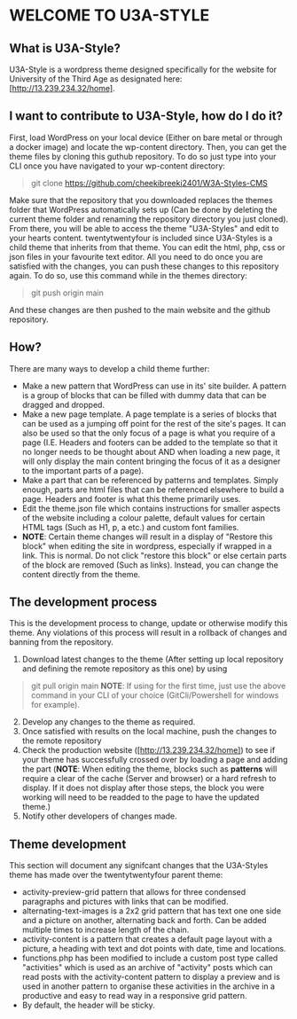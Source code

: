 # WELCOME TO U3A-STYLE
## What is U3A-Style?
U3A-Style is a wordpress theme designed specifically for the website for University of the Third Age as designated here: [http://13.239.234.32/home]. 
## I want to contribute to U3A-Style, how do I do it?
First, load WordPress on your local device (Either on bare metal or through a docker image) and locate the wp-content directory.
Then, you can get the theme files by cloning this guthub repository. To do so just type into your CLI once you have navigated to your wp-content directory:
> git clone https://github.com/cheekibreeki2401/W3A-Styles-CMS

Make sure that the repository that you downloaded replaces the themes folder that WordPress automatically sets up (Can be done by deleting the current theme folder and renaming the repository directory you just cloned). From there, you will be able to access the theme "U3A-Styles" and edit to your hearts content. twentytwentyfour is included since U3A-Styles is a child theme that inherits from that theme. You can edit the html, php, css or json files in your favourite text editor.  All you need to do once you are satisfied with the changes, you can push these changes to this repository again. To do so, use this command while in the themes directory:
> git push origin main

And these changes are then pushed to the main website and the github repository.

## How?
There are many ways to develop a child theme further:
* Make a new pattern that WordPress can use in its' site builder. A pattern is a group of blocks that can be filled with dummy data that can be dragged and dropped.
* Make a new page template. A page template is a series of blocks that can be used as a jumping off point for the rest of the site's pages. It can also be used so that the only focus of a page is what you require of a page (I.E. Headers and footers can be added to the template so that it no longer needs to be thought about AND when loading a new page, it will only display the main content bringing the focus of it as a designer to the important parts of a page).
* Make a part that can be referenced by patterns and templates. Simply enough, parts are html files that can be referenced elsewhere to build a page. Headers and footer is what this theme primarily uses.
* Edit the theme.json file which contains instructions for smaller aspects of the website including a colour palette, default values for certain HTML tags (Such as H1, p, a etc.) and custom font families. 
* **NOTE**: Certain theme changes will result in a display of "Restore this block" when editing the site in wordpress, especially if wrapped in a link. This is normal. Do not click "restore this block" or else certain parts of the block are removed (Such as links). Instead, you can change the content directly from the theme.

## The development process
This is the development process to change, update or otherwise modify this theme. Any violations of this process will result in a rollback of changes and banning from the repository.
1. Download latest changes to the theme (After setting up local repository and defining the remote repository as this one)  by using
> git pull origin main
**NOTE**: If using for the first time, just use the above command in your CLI of your choice (GitCli/Powershell for windows for example).
2. Develop any changes to the theme as required.
3. Once satisfied with results on the local machine, push the changes to the remote repository
4. Check the production website ([http://13.239.234.32/home]) to see if your theme has successfully crossed over by loading a page and adding the part (**NOTE**: When editing the theme, blocks such as **patterns** will require a clear of the cache (Server and browser) or a hard refresh to display. If it does not display after those steps, the block you were working will need to be readded to the page to have the updated theme.)
5. Notify other developers of changes made.

## Theme development
This section will document any signifcant changes that the U3A-Styles theme has made over the twentytwentyfour parent theme:
* activity-preview-grid pattern that allows for three condensed paragraphs and pictures with links that can be modified.
* alternating-text-images is a 2x2 grid pattern that has text one one side and a picture on another, alternating back and forth. Can be added multiple times to increase length of the chain.
* activity-content is a pattern that creates a default page layout with a picture, a heading with text and dot points with date, time and locations.
* functions.php has been modified to include a custom post type called "activities" which is used as an archive of "activity" posts which can read posts with the activity-content pattern to display a preview and is used in another pattern to organise these activities in the archive in a productive and easy to read way in a responsive grid pattern.
* By default, the header will be sticky.
